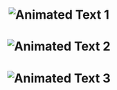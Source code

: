 <h1 align="center">
  <img src="https://readme-typing-svg.herokuapp.com?font=Fira+Code&pause=1000&color=F76CEC&random=false&width=435&lines=Egg;i+am+a+goofy+goober;mmmm+lasagna;AAAAAAAAAAAAAAAAAAAAAAAAAAAAAAAAAAAAAAAAAAAAAAAAAAAAA;i+am+wondering+if+i+even+have+a+life;%5BREDACTED%5D;hey+guys+welcome+to+another+video;%E2%9A%A0%EF%B8%8F%E2%9A%A0%EF%B8%8F%E2%9A%A0%EF%B8%8F;%3A-%28;%28%E2%95%AF%C2%B0%E2%96%A1%C2%B0%29%E2%95%AF%EF%B8%8F+%E2%94%BB%E2%94%81%E2%94%BB;freaky;unreal;%F0%9F%A4%A5%F0%9F%A4%A5%F0%9F%A4%A5;X_X;not+bothered+to+add+a+message+here;bruh+moment;yeet;no+cap+fr+fr;sus;vibing+in+the+ritz+car;keyboard+go+brrrrr;404%3A+brain+not+found;loading+personality.exe;oof+size+large;this+ain%27t+it+chief;weird+flex+but+ok;poggers;sheeeesh;i+forgor+%F0%9F%A4%A5;touch+grass&color=F76CEC%2CFF6F61%2CFFCC70%2CT2D3E4%2C5E3A2A" alt="Animated Text 1" />
</h1>

<h1 align="center">
  <img src="https://readme-typing-svg.herokuapp.com?font=Fira+Code&pause=1000&color=F76CEC&random=false&width=435&lines=Hello+World;Coding+is+fun;Keep+learning;Stay+curious;Happy+hacking;Code+more;Debug+less;Learn+everyday;Never+stop+exploring;Coffee+powered;Pizza+lover;Open+source+rocks;Contribute+more;Share+knowledge;Tech+enthusiast;Innovate+daily;Problem+solver;Algorithms+matter;Data+is+key;Automate+everything;Secure+your+code;Version+control+ftw;Collaborate+often;Document+well;Test+driven;Agile+mindset;Continuous+integration;DevOps+life;Cloud+native;Microservices+architecture;Serverless+computing;Edge+computing;IoT+innovations;Blockchain+revolution;AI+and+ML;Quantum+computing;Cybersecurity+first;Ethical+hacking;Bug+bounty+hunter;Think+like+a+hacker;Defend+your+network;Encrypt+everything;Privacy+matters;Stay+secure+online;Phishing+awareness;Malware+protection;Incident+response;Compliance+and+regulations;Risk+management;Threat+intelligence;Security+audits;Penetration+testing;Vulnerability+assessment;Secure+coding+practices;OWASP+top+10;CISSP+certification;CEH+certification;CompTIA+Security+;Cisco+CCNA;AWS+certified;Azure+certified;Google+Cloud+certified;Kubernetes+certified;Docker+certified;Linux+certified;Python+certified;Java+certified;C+++certified;JavaScript+certified;Ruby+certified;PHP+certified;Swift+certified;Kotlin+certified;Rust+certified;Go+certified;TypeScript+certified;Scala+certified;Haskell+certified;Erlang+certified;Elixir+certified;Clojure+certified;Perl+certified;Lua+certified;Shell+scripting+certified;Bash+scripting+certified;PowerShell+scripting+certified;SQL+certified;NoSQL+certified;MongoDB+certified;Cassandra+certified;Redis+certified;GraphQL+certified;REST+API+certified;SOAP+API+certified;gRPC+API+certified;Microservices+certified;Serverless+certified;Cloud+native+certified;DevOps+certified;CI/CD+certified;Agile+certified;Scrum+certified;Kanban+certified;Lean+certified;Six+Sigma+certified;ITIL+certified;PMP+certified;PRINCE2+certified;COBIT+certified;TOGAF+certified;ISO+27001+certified;ISO+27002+certified;ISO+27005+certified;ISO+27017+certified;ISO+27018+certified;ISO+27701+certified;ISO+27032+certified;ISO+27035+certified;ISO+27040+certified;ISO+27799+certified;ISO+27000+certified;ISO+27001+certified;ISO+27002+certified;ISO+27005+certified;ISO+27017+certified;ISO+27018+certified;ISO+27701+certified;ISO+27032+certified;ISO+27035+certified;ISO+27040+certified;ISO+27799+certified" alt="Animated Text 2" />
</h1>

<h1 align="center">
  <img src="https://readme-typing-svg.herokuapp.com?font=Fira+Code&pause=1000&color=F76CEC&random=false&width=435&lines=Welcome+to+my+world;Explore+and+discover;Dream+big;Aim+high;Stay+positive;Believe+in+yourself;Never+give+up;Keep+pushing;You+can+do+it;Everything+is+possible;Follow+your+passion;Live+your+dream;Be+yourself;Embrace+change;Learn+and+grow;Stay+humble;Help+others;Spread+kindness;Love+and+respect;Peace+and+harmony;Unity+in+diversity;Celebrate+life;Enjoy+the+journey;Moments+matter;Capture+memories;Cherish+friendships;Family+first;Health+is+wealth;Stay+fit;Eat+well;Mind+over+matter;Positive+vibes;Good+energy;Spread+joy;Laugh+often;Smile+more;Be+happy;Find+joy;Pursue+happiness;Live+life+fully;Make+a+difference;Inspire+others;Create+impact;Leave+a+legacy;Dream+without+limits;Achieve+greatness;Success+is+yours;You+are+capable;You+are+strong;You+are+amazing;You+are+unique;You+are+special;You+are+loved;You+are+enough;You+matter;You+can+change+the+world;You+have+potential;You+have+talent;You+have+skills;You+have+knowledge;You+have+wisdom;You+have+experience;You+have+strength;You+have+courage;You+have+determination;You+have+resilience;You+have+perseverance;You+have+grit;You+have+tenacity;You+have+ambition;You+have+drive;You+have+motivation;You+have+inspiration;You+have+creativity;You+have+innovation;You+have+imagination;You+have+vision;You+have+purpose;You+have+passion;You+have+heart;You+have+soul;You+have+spirit;You+have+life;You+have+everything;You+are+complete;You+are+whole;You+are+perfect;You+are+you" alt="Animated Text 3" />
</h1>
